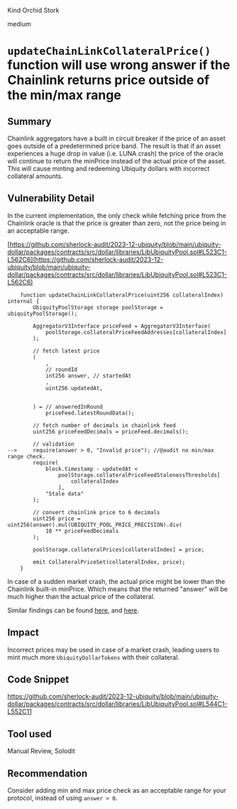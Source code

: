 Kind Orchid Stork

medium

# `updateChainLinkCollateralPrice()` function will use wrong answer if the Chainlink returns price outside of the min/max range

## Summary
Chainlink aggregators have a built in circuit breaker if the price of an asset goes outside of a predetermined price band. The result is that if an asset experiences a huge drop in value (i.e. LUNA crash) the price of the oracle will continue to return the minPrice instead of the actual price of the asset. This will cause minting and redeeming Ubiquity dollars with incorrect collateral amounts.

## Vulnerability Detail
In the current implementation, the only check while fetching price from the Chainlink oracle is that the price is greater than zero, not the price being in an acceptable range.

[https://github.com/sherlock-audit/2023-12-ubiquity/blob/main/ubiquity-dollar/packages/contracts/src/dollar/libraries/LibUbiquityPool.sol#L523C1-L562C6](https://github.com/sherlock-audit/2023-12-ubiquity/blob/main/ubiquity-dollar/packages/contracts/src/dollar/libraries/LibUbiquityPool.sol#L523C1-L562C6)

```solidity
    function updateChainLinkCollateralPrice(uint256 collateralIndex) internal {
        UbiquityPoolStorage storage poolStorage = ubiquityPoolStorage();

        AggregatorV3Interface priceFeed = AggregatorV3Interface(
            poolStorage.collateralPriceFeedAddresses[collateralIndex]
        );

        // fetch latest price
        (
            ,
            // roundId
            int256 answer, // startedAt
            ,
            uint256 updatedAt,


        ) = // answeredInRound
            priceFeed.latestRoundData();

        // fetch number of decimals in chainlink feed
        uint256 priceFeedDecimals = priceFeed.decimals();

        // validation
-->     require(answer > 0, "Invalid price"); //@audit no min/max range check.
        require(
            block.timestamp - updatedAt <
                poolStorage.collateralPriceFeedStalenessThresholds[
                    collateralIndex
                ],
            "Stale data"
        );

        // convert chainlink price to 6 decimals
        uint256 price = uint256(answer).mul(UBIQUITY_POOL_PRICE_PRECISION).div(
            10 ** priceFeedDecimals
        );

        poolStorage.collateralPrices[collateralIndex] = price;

        emit CollateralPriceSet(collateralIndex, price);
    }
```

In case of a sudden market crash, the actual price might be lower than the Chainlink built-in minPrice. Which means that the returned "answer" will be much higher than the actual price of the collateral.

Similar findings can be found [here](https://solodit.xyz/issues/m-16-chainlinkadapteroracle-will-return-the-wrong-price-for-asset-if-underlying-aggregator-hits-minanswer-sherlock-blueberry-blueberry-git), and [here](https://solodit.xyz/issues/m-02-missing-check-for-the-maxmin-price-in-the-chainlinkoraclesol-contract-code4rena-moonwell-moonwell-git).

## Impact
Incorrect prices may be used in case of a market crash, leading users to mint much more `UbiquityDollarTokens` with their collateral.

## Code Snippet
https://github.com/sherlock-audit/2023-12-ubiquity/blob/main/ubiquity-dollar/packages/contracts/src/dollar/libraries/LibUbiquityPool.sol#L544C1-L552C11

## Tool used

Manual Review, Solodit

## Recommendation
Consider adding min and max price check as an acceptable range for your protocol, instead of using `answer > 0`.